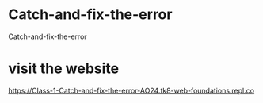 # Catch-and-fix-the-error
Catch-and-fix-the-error
# visit the website
https://Class-1-Catch-and-fix-the-error-AO24.tk8-web-foundations.repl.co
